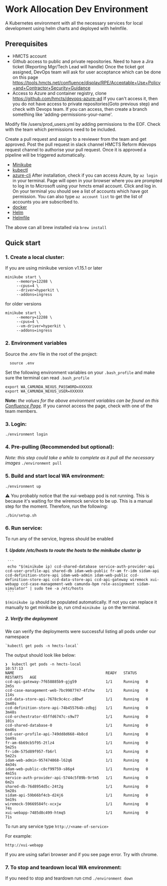 # Work Allocation Dev Environment

A Kubernetes environment with all the necessary services for local development using helm charts and deployed with helmfile.

## Prerequisites
- HMCTS account
- Github access to public and private repositories. Need to have a Jira ticket (Reporting Mgr/Tech Lead will handle) 
Once the ticket got assigned, DevOps team will ask for user acceptance which can be done on this page 
https://tools.hmcts.net/confluence/display/RPE/Acceptable+Use+Policy+and+Contractor+Security+Guidance
- Access to Azure and container registry, clone https://github.com/hmcts/devops-azure-ad
If you can't access it, then you do not have access to private repositories(Goto previous step) and check with Devops team.
If you can access, then create a branch something like 'adding-permissions-your-name'.

Modify file /users/prod_users.yml by adding permissions to the EOF. Check with the team
which permissions need to be included.

Create a pull request and assign to a reviewer from the team and get approved.
Post the pull request in slack channel HMCTS Reform #devops request channel to authorise your pull request. 
Once it is approved a pipeline will be triggered automatically.
- [Minikube](https://kubernetes.io/docs/tasks/tools/install-minikube/)
- [kubectl](https://kubernetes.io/docs/tasks/tools/install-kubectl/)
- [azure-cli](https://docs.microsoft.com/en-gb/cli/azure/install-azure-cli)
After installation, check if you can access Azure, by ```az login``` in your terminal.
Page will open in your browser where you are prompted to log in to Microsoft using your hmcts email account. Click and log in.
On your terminal you should see a list of accounts which have got permission. You can also type ```az account list``` to get the 
list of accounts you are subscribed to.
- [docker](https://www.docker.com/)
- [Helm](https://helm.sh)
- [Helmfile](https://github.com/roboll/helmfile)

The above can all brew installed via `brew install`

## Quick start


### 1. Create a local cluster:
If you are using minikube version v1.15.1 or later
```
minikube start \
     --memory=12288 \
     --cpus=4 \
     --driver=hyperkit \
     --addons=ingress
```
for older versions
```
minikube start \
     --memory=12288 \
     --cpus=4 \
     --vm-driver=hyperkit \
     --addons=ingress
```

### 2. Environment variables

Source the .env file in the root of the project:
```
  source .env
```
Set the following environment variables on your `.bash_profile`
and make sure the terminal can read `.bash_profile`
```
export WA_CAMUNDA_NEXUS_PASSWORD=XXXXXX
export WA_CAMUNDA_NEXUS_USER=XXXXXX
```
**Note:** _the values for the above environment variables can be found on this [Confluence Page](https://tools.hmcts.net/confluence/display/WA/Camunda+Enterprise+Licence+Key)_.
If you cannot access the page, check with one of the team members.

### 3. Login:

  `./environment login`

### 4. Pre-pulling (Recommended but optional):
*Note: this step could take a while to complete as it pull all the necessary images*
  `./environment pull`

### 5. Build and start local WA environment:

  `./environment up`

:warning: You probably notice that the xui-webapp pod is not running. This is because it's waiting for the wiremock service to be up.
This is a manual step for the moment. Therefore, run the following:

    ./bin/setup.sh


### 6. Run service:

To run any of the service, Ingress should be enabled

##### 1. Update /etc/hosts to route the hosts to the minikube cluster ip
     ```
     echo "$(minikube ip) ccd-shared-database service-auth-provider-api ccd-user-profile-api shared-db idam-web-public fr-am fr-idm sidam-api ccd-definition-store-api idam-web-admin idam-web-public ccd-definition-store-api ccd-data-store-api ccd-api-gateway wiremock xui-webapp ccd-case-management-web camunda-bpm role-assignment sidam-simulator" | sudo tee -a /etc/hosts
     ```
    
`$(minikube ip` should be populated automatically. If not you can replace it manually to get minikube ip, run cmd `minikube ip` on the terminal.

##### 2. Verify the deployment
   We can verify the deployments were successful listing all pods under our namespace
   
    `kubectl get pods -n hmcts-local`
   
   The output should look like below:
   
   ```
   ❯  kubectl get pods -n hmcts-local                                                                                10:57:13
   NAME                                         READY   STATUS    RESTARTS   AGE
   ccd-api-gateway-7f658885b9-gjg59             1/1     Running   0          2m5s
   ccd-case-management-web-7bc9987747-4fzhw     1/1     Running   0          114s
   ccd-data-store-api-7678c9c4cc-z8bwf          1/1     Running   0          2m40s
   ccd-definition-store-api-74b455764b-zdbgj    1/1     Running   0          3m48s
   ccd-orchestrator-65ffd6747c-s9w77            1/1     Running   0          101s
   ccd-shared-database-0                        1/1     Running   0          6m46s
   ccd-user-profile-api-749dd8d668-4b8cd        1/1     Running   0          5m49s
   fr-am-6b69cb5f95-2tlz4                       1/1     Running   0          5m25s
   fr-idm-575d89f957-fb6rl                      1/1     Running   0          5m22s
   idam-web-admin-957474868-l62q6               1/1     Running   0          4m34s
   idam-web-public-c8cf99759-s86g4              1/1     Running   0          4m15s
   service-auth-provider-api-5744c5f89b-9rtm5   1/1     Running   0          6m2s
   shared-db-76d8954d5c-24t2g                   1/1     Running   0          5m28s
   sidam-api-59b66bf4cb-d24j6                   1/1     Running   0          5m19s
   wiremock-59669584fc-xcxjw                    1/1     Running   0          74s
   xui-webapp-7485d8c499-htmq5                  1/1     Running   0          71s
   ```

   To run any service type
   `http://<name-of-service>`
   
   For example:
   
   `http://xui-webapp`
   
   If you are using safari browser and if you see page error. Try with chrome. 
   
### 7. To stop and teardown local WA environment:
  If you need to stop and teardown run cmd
  `./environment down`
